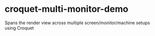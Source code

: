 # croquet-multi-monitor-demo
Spans the render view across multiple screen/monitor/machine setups using Croquet
